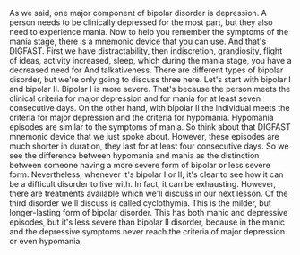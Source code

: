 As we said, one major component of bipolar disorder is depression. A person
needs to be clinically depressed for the most part, but they also need to
experience mania. Now to help you remember the symptoms of the mania stage,
there is a mnemonic device that you can use. And that's DIGFAST. First we have
distractability, then indiscretion, grandiosity, flight of ideas, activity
increased, sleep, which during the mania stage, you have a decreased need for
And talkativeness. There are different types of bipolar disorder, but we're
only going to discuss three here. Let's start with bipolar I and bipolar II.
Bipolar I is more severe. That's because the person meets the clinical criteria
for major depression and for mania for at least seven consecutive days. On the
other hand, with bipolar II the individual meets the criteria for major
depression and the criteria for hypomania. Hypomania episodes are similar to
the symptoms of mania. So think about that DIGFAST mnemonic device that we just
spoke about. However, these episodes are much shorter in duration, they last
for at least four consecutive days. So we see the difference between hypomania
and mania as the distinction between someone having a more severe form of
bipolar or less severe form. Nevertheless, whenever it's bipolar I or II, it's
clear to see how it can be a difficult disorder to live with. In fact, it can
be exhausting. However, there are treatments available which we'll discuss in
our next lesson. Of the third disorder we'll discuss is called cyclothymia.
This is the milder, but longer-lasting form of bipolar disorder. This has both
manic and depressive episodes, but it's less severe than bipolar II disorder,
because in the manic and the depressive symptoms never reach the criteria of
major depression or even hypomania.
